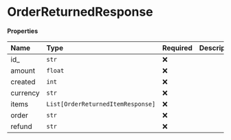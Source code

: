 # OrderReturnedResponse

**Properties**

| Name     | Type                              | Required | Description |
| :------- | :-------------------------------- | :------- | :---------- |
| id\_     | `str`                             | ❌       |             |
| amount   | `float`                           | ❌       |             |
| created  | `int`                             | ❌       |             |
| currency | `str`                             | ❌       |             |
| items    | `List[OrderReturnedItemResponse]` | ❌       |             |
| order    | `str`                             | ❌       |             |
| refund   | `str`                             | ❌       |             |
